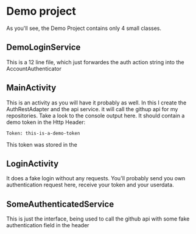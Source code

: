 # Demo project
As you'll see, the Demo Project contains only 4 small classes.

## DemoLoginService
This is a 12 line file, which just forwardes the auth action string into the AccountAuthenticator

## MainActivity
This is an activity as you will have it probably as well. In this I create the AuthRestAdapter and the api service.
it will call the githup api for my repositories. Take a look to the console output here. It should
contain a demo token in the
Http Header:
```
Token: this-is-a-demo-token
```
This token was stored in the

## LoginActivity
It does a fake login without any requests. You'll probably send you own authentication request here,
receive your token and your userdata.


## SomeAuthenticatedService
This is just the interface, being used to call the github api with some fake authentication field
in the header